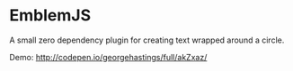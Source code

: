 # EmblemJS

A small zero dependency plugin for creating text wrapped around a circle.

Demo: http://codepen.io/georgehastings/full/akZxaz/

